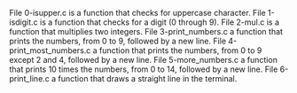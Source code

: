File 0-isupper.c is a function that checks for uppercase character.
File 1-isdigit.c is a function that checks for a digit (0 through 9).
File 2-mul.c is a function that multiplies two integers.
File 3-print_numbers.c  a function that prints the numbers, from 0 to 9, followed by a new line.
File 4-print_most_numbers.c  a function that prints the numbers, from 0 to 9 
except 2 and 4, followed by a new line.
File 5-more_numbers.c a function that prints 10 times the numbers, from 0 to 14, followed by a new line.
File 6-print_line.c a function that draws a straight line in the terminal.
